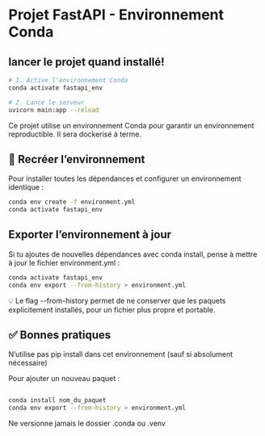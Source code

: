 # Projet FastAPI - Environnement Conda

## lancer le projet quand installé!
````bash
# 1. Active l'environnement Conda
conda activate fastapi_env

# 2. Lance le serveur
uvicorn main:app --reload

````
Ce projet utilise un environnement Conda pour garantir un environnement reproductible.
Il sera dockerisé à terme.

## 🔁 Recréer l’environnement

Pour installer toutes les dépendances et configurer un environnement identique :

```bash
conda env create -f environment.yml
conda activate fastapi_env
```

## Exporter l’environnement à jour
Si tu ajoutes de nouvelles dépendances avec conda install, pense à mettre à jour le fichier environment.yml :

```bash
conda activate fastapi_env
conda env export --from-history > environment.yml
```

💡 Le flag --from-history permet de ne conserver que les paquets explicitement installés, pour un fichier plus propre et portable.

## ✅ Bonnes pratiques
N’utilise pas pip install dans cet environnement (sauf si absolument nécessaire)

Pour ajouter un nouveau paquet :

```bash

conda install nom_du_paquet
conda env export --from-history > environment.yml
```
Ne versionne jamais le dossier .conda ou .venv